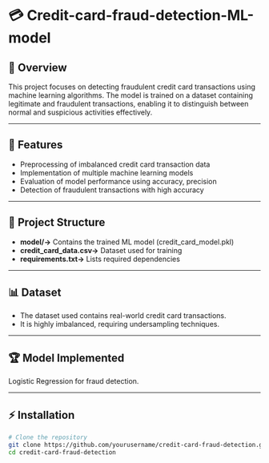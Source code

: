 # 💳 Credit-card-fraud-detection-ML-model

## 📌 Overview
This project focuses on detecting fraudulent credit card transactions using machine learning algorithms. The model is trained on a dataset containing legitimate and fraudulent transactions, enabling it to distinguish between normal and suspicious activities effectively.

---

## 🚀 Features
- Preprocessing of imbalanced credit card transaction data
- Implementation of multiple machine learning models
- Evaluation of model performance using accuracy, precision
- Detection of fraudulent transactions with high accuracy

---

## 📂 Project Structure
- **model/->** Contains the trained ML model (credit_card_model.pkl) 
- **credit_card_data.csv->** Dataset used for training
- **requirements.txt->** Lists required dependencies

---

## 📊 Dataset
- The dataset used contains real-world credit card transactions.
- It is highly imbalanced, requiring undersampling techniques.

---

## 🏆 Model Implemented
Logistic Regression for fraud detection.

----

## ⚡ Installation
```bash
# Clone the repository  
git clone https://github.com/yourusername/credit-card-fraud-detection.git  
cd credit-card-fraud-detection  

